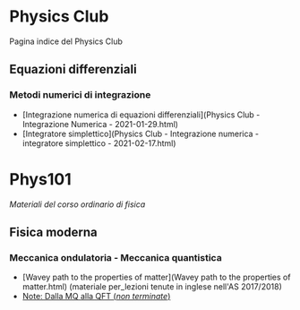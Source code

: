 # Physics Club

Pagina indice del Physics Club

## Equazioni differenziali
### Metodi numerici di integrazione

* [Integrazione numerica di equazioni differenziali](Physics Club - Integrazione Numerica - 2021-01-29.html)
* [Integratore simplettico](Physics Club - Integrazione numerica - integratore simplettico - 2021-02-17.html)

# Phys101
_Materiali del corso ordinario di fisica_

## Fisica moderna
### Meccanica ondulatoria - Meccanica quantistica

* [Wavey path to the properties of matter](Wavey path to the properties of matter.html) (materiale per_lezioni tenute in inglese nell'AS 2017/2018)
* [Note: Dalla MQ alla QFT (_non terminate_)](notes-qft-2020-01.pdf)